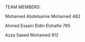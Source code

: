 TEAM MEMBERS:

Mohamed Abdelsamie Mohamed	482

Ahmed Essam Eldin Elshafie	765

Azza Saeed Mohamed		912
